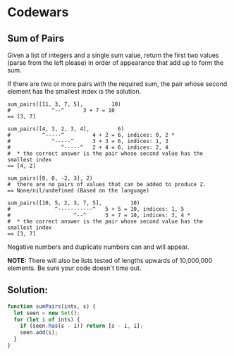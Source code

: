 # **Codewars**
## **Sum of Pairs**

Given a list of integers and a single sum value, return the first two values (parse from the left please) in order of appearance that add up to form the sum.

If there are two or more pairs with the required sum, the pair whose second element has the smallest index is the solution.

```
sum_pairs([11, 3, 7, 5],         10)
#             ^--^      3 + 7 = 10
== [3, 7]

sum_pairs([4, 3, 2, 3, 4],         6)
#          ^-----^         4 + 2 = 6, indices: 0, 2 *
#             ^-----^      3 + 3 = 6, indices: 1, 3
#                ^-----^   2 + 4 = 6, indices: 2, 4
#  * the correct answer is the pair whose second value has the smallest index
== [4, 2]

sum_pairs([0, 0, -2, 3], 2)
#  there are no pairs of values that can be added to produce 2.
== None/nil/undefined (Based on the language)

sum_pairs([10, 5, 2, 3, 7, 5],         10)
#              ^-----------^   5 + 5 = 10, indices: 1, 5
#                    ^--^      3 + 7 = 10, indices: 3, 4 *
#  * the correct answer is the pair whose second value has the smallest index
== [3, 7]
```
Negative numbers and duplicate numbers can and will appear.

**NOTE:** There will also be lists tested of lengths upwards of 10,000,000 elements. Be sure your code doesn't time out.

## **Solution:**

```JavaScript
function sumPairs(ints, s) {
  let seen = new Set();
  for (let i of ints) {
    if (seen.has(s - i)) return [s - i, i];
    seen.add(i);
  }
}
```